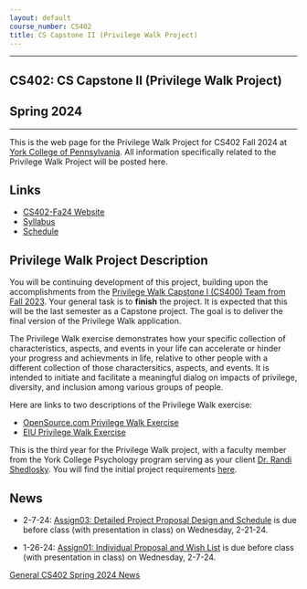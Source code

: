 ```yaml
---
layout: default
course_number: CS402
title: CS Capstone II (Privilege Walk Project)
---
```


--- --- --- --- --- --- --- --- --- --- --- --- --- --- --- --- --- --- --- --- --- --- --- ---

## CS402: CS Capstone II (Privilege Walk Project)

## Spring 2024

--- --- --- --- --- --- --- --- --- --- --- --- --- --- --- --- --- --- --- --- --- --- --- ---

This is the web page for the Privilege Walk Project for CS402 Fall 2024 at [York College of Pennsylvania](http://www.ycp.edu).  All information specifically related to the Privilege Walk Project will be posted here.

## Links

* [CS402-Fa24 Website](../../index.html)
* [Syllabus](../../syllabus.html)
* [Schedule](schedule.html)

## Privilege Walk Project Description

You will be continuing development of this project, building upon the accomplishments from the [Privilege Walk Capstone I (CS400) Team from Fall 2023](https://ycpcs.github.io/cs400-fall2023/projects/Privilege-Walk-Project).  Your general task is to **finish** the project.  It is expected that this will be the last semester as a Capstone project.  The goal is to deliver the final version of the Privilege Walk application.

The Privilege Walk exercise demonstrates how your specific collection of characteristics, aspects, and events in your life can accelerate or hinder your progress and achievments in life, relative to other people with a different collection of those charactersitics, aspects, and events.  It is intended to initiate and facilitate a meaningful dialog on impacts of privilege, diversity, and inclusion among various groups of people.

Here are links to two descriptions of the Privilege Walk exercise:
  - [OpenSource.com Privilege Walk Exercise](https://opensource.com/open-organization/17/11/privilege-walk-exercise)
  - [EIU Privilege Walk Exercise](https://www.eiu.edu/eiu1111/Privilege%20Walk%20Exercise-%20Transfer%20Leadership%20Institute-%20Week%204.pdf)

This is the third year for the Privilege Walk project, with a faculty member from the York College Psychology program serving as your client [Dr. Randi Shedlosky](https://www.ycp.edu/academics/school-of-behavioral-sciences-and-education/faculty/shedlosky-shoemaker-randi.php).  You will find the initial project requirements [here](PrivilegeWalkApplicationDescription.pdf).

## News
<!-- Commenting out specific Privilege Walk News until it's needed - and the dates could change, anyway

* 11-14-22: Assignment 7 (Final Report and Final Peer Evals) are both due by Noon, Sunday, 12-11-22

* 11-14-22: Assignment 7 (Final System Presentation) is from 10:15a to 12:15p, on Wednesday, 12-7-22 in KEC 123, with presentation and demo in class

* 11-14-22: Assignment 7 (Draft Technical Report) is due by Noon, Sunday, 12-4-22, in your Google Team Drive

* 10-28-22: Assignment 6 (50% Working System) is at 11:00am, Friday, 11-11-22, with presentation and demo during class

* 10-2-22: Mid-Semester Peer Evals are due Sunday, 10-23-22 by Noon, via email in PDF form

* 10-2-22: Assignment 5 (Minimal Working System) is due 11:00am, Friday, 10-21-22, with presentation during class

* 10-2-22: Live Demonstration during PSY250 (Multi-Cultural Awareness) at 1:00pm, Friday, 10-14-22 in LS302 w/Dr. Shedlosky


-->

* 2-7-24: [Assign03: Detailed Project Proposal Design and Schedule](../../assign/assign03.html) is due before class (with presentation in class) on Wednesday, 2-21-24.

* 1-26-24: [Assign01: Individual Proposal and Wish List](../../assign/assign01.html) is due before class (with presentation in class) on Wednesday, 2-7-24.

[General CS402 Spring 2024 News](../../cs402-spring2024/index.html)